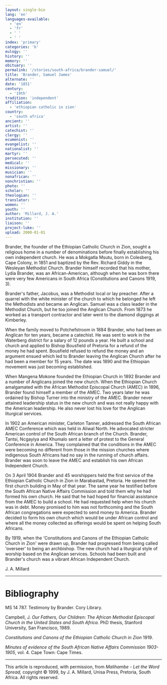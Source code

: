 ```yaml
---
layout: single-bio
lang: 'en'
languages-available:
  - 'en'
  - 'fr'
  - ' '
  - ' '
index: 'primary'
categories: 'b'
eulogy: ''
history: ''
memory: ''
obituary: ''
permalink: '/stories/south-africa/brander-samuel/'
title: 'Brander, Samuel James'
alternate: ''
date: '1851'
century:
  - '19th'
tradition: 'independent'
affiliation:
  - 'ethiopian catholic in zion'
country:
  - 'south africa'
ancient: ''
artist: ''
catechist: ''
clergy: ''
ecumenist: ''
evangelist: ''
nationalist: ''
martyr: ''
persecuted: ''
medical: ''
missionary: ''
musician: ''
nonafrican: ''
nonchristian: ''
photo: ''
scholar: ''
theologian: ''
translator: ''
women: ''
youth: ''
author: 'Millard, J. A.'
institution: ''
liaison: ''
project-luke: ''
upload: 2000-01-01
---
```



Brander, the founder of the Ethiopian Catholic Church in Zion, sought a religious home in a number of denominations before finally establishing his own independent church. He was a Mokgatla Msutu, born in Colesberg, Cape Colony, in 1851 and baptized by the Rev. Richard Giddy in the Wesleyan Methodist Church. Brander himself recorded that his mother, Lydia Brander, was an African-American, although when he was born there were very few Americans in South Africa (Constitutions and Canons 1919, 3).

Brander's father, Jacobus, was a Methodist local or lay preacher. After a quarrel with the white minister of the church to which he belonged he left the Methodists and became an Anglican. Samuel was a class leader in the Methodist Church, but he too joined the Anglican Church. From 1873 he worked as a transport contractor and later went to the diamond diggings at Kimberley.

When the family moved to Potchefstroom in 1884 Brander, who had been an Anglican for ten years, became a catechist. He was sent to work in the Waterberg district for a salary of 12 pounds a year. He built a school and church and applied to Bishop Bousfield of Pretoria for a refund of the money he had spent. Bousfield refused to refund the money and an argument ensued which led to Brander leaving the Anglican Church after he had been a member for 15 years. The date was 1890 and the Ethiopian movement was just becoming established.

When Mangena Mokone founded the Ethiopian Church in 1892 Brander and a number of Anglicans joined the new church. When the Ethiopian Church amalgamated with the African Methodist Episcopal Church (AMEC) in 1896, Brander found himself a member of the AMEC. Two years later he was ordained by Bishop Turner into the ministry of the AMEC. Brander never attained leadership status in the new church and was not really happy with the American leadership. He also never lost his love for the Anglican liturgical services.

In 1902 an American minister, Carleton Tanner, addressed the South African AMEC Conference which was held in Aliwal North. He advocated stricter American control of the South African branch of the Church. Brander, Tantsi, Ncgayiya and Khumalo sent a letter of protest to the General Conference in America. They complained that the conditions in the AMEC were becoming no different from those in the mission churches where indigenous South Africans had no say in the running of church affairs. Brander was soon to leave the AMEC and establish his own African Independent Church.

On 3 April 1904 Brander and 45 worshippers held the first service of the Ethiopian Catholic Church in Zion in Marabastad, Pretoria. He opened the first church building in May of that year. The same year he testified before the South African Native Affairs Commission and told them why he had formed his own church. He said that he had hoped for financial assistance from the AMEC to build a school. He had requested help when his church was in debt. Money promised to him was not forthcoming and the South African congregations were expected to send money to America. Brander decided to form his own church which would be under African control and where all the money collected as offerings would be spent on helping South Africans.

By 1919, when the 'Constitutions and Canons of the Ethiopian Catholic Church in Zion' were drawn up, Brander had progressed from being called 'overseer' to being an archbishop. The new church had a liturgical style of worship based on the Anglican services. Schools had been built and Brander's church was a vibrant African Independent Church.

J. A. Millard

---

# Bibliography

MS 14 787.  Testimony by Brander. Cory Library.

Campbell, J. *Our Fathers, Our Children: The African Methodist Episcopal Church in the United States and South Africa.* PhD thesis, Stanford University, San Francisco, 1989.

*Constitutions and Canons of the Ethiopian Catholic Church in Zion* 1919.

*Minutes of evidence of the South African Native Affairs Commission 1903-1905*, vol. 4. Cape Town: Cape Times.

---

This article is reproduced, with permission, from *Malihambe - Let the Word Spread,* copyright &copy; 1999, by J. A. Millard, Unisa Press, Pretoria, South Africa.  All rights reserved.